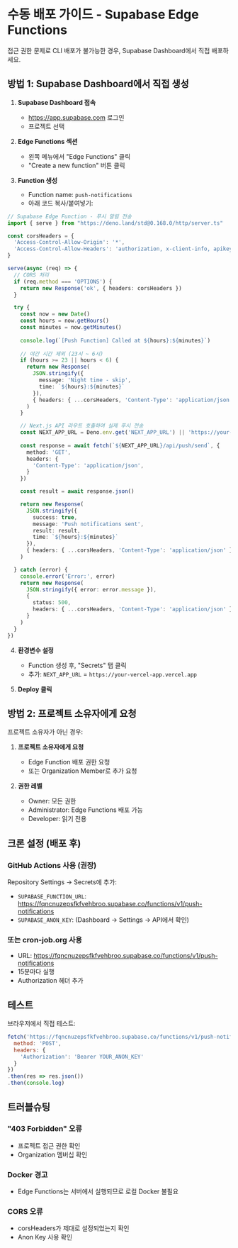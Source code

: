 # 수동 배포 가이드 - Supabase Edge Functions

접근 권한 문제로 CLI 배포가 불가능한 경우, Supabase Dashboard에서 직접 배포하세요.

## 방법 1: Supabase Dashboard에서 직접 생성

1. **Supabase Dashboard 접속**
   - https://app.supabase.com 로그인
   - 프로젝트 선택

2. **Edge Functions 섹션**
   - 왼쪽 메뉴에서 "Edge Functions" 클릭
   - "Create a new function" 버튼 클릭

3. **Function 생성**
   - Function name: `push-notifications`
   - 아래 코드 복사/붙여넣기:

```typescript
// Supabase Edge Function - 푸시 알림 전송
import { serve } from "https://deno.land/std@0.168.0/http/server.ts"

const corsHeaders = {
  'Access-Control-Allow-Origin': '*',
  'Access-Control-Allow-Headers': 'authorization, x-client-info, apikey, content-type',
}

serve(async (req) => {
  // CORS 처리
  if (req.method === 'OPTIONS') {
    return new Response('ok', { headers: corsHeaders })
  }

  try {
    const now = new Date()
    const hours = now.getHours()
    const minutes = now.getMinutes()
    
    console.log(`[Push Function] Called at ${hours}:${minutes}`)
    
    // 야간 시간 제외 (23시 ~ 6시)
    if (hours >= 23 || hours < 6) {
      return new Response(
        JSON.stringify({ 
          message: 'Night time - skip',
          time: `${hours}:${minutes}`
        }),
        { headers: { ...corsHeaders, 'Content-Type': 'application/json' } }
      )
    }

    // Next.js API 라우트 호출하여 실제 푸시 전송
    const NEXT_APP_URL = Deno.env.get('NEXT_APP_URL') || 'https://your-app.vercel.app'
    
    const response = await fetch(`${NEXT_APP_URL}/api/push/send`, {
      method: 'GET',
      headers: {
        'Content-Type': 'application/json',
      }
    })

    const result = await response.json()

    return new Response(
      JSON.stringify({ 
        success: true,
        message: 'Push notifications sent',
        result: result,
        time: `${hours}:${minutes}`
      }),
      { headers: { ...corsHeaders, 'Content-Type': 'application/json' } }
    )

  } catch (error) {
    console.error('Error:', error)
    return new Response(
      JSON.stringify({ error: error.message }),
      { 
        status: 500,
        headers: { ...corsHeaders, 'Content-Type': 'application/json' }
      }
    )
  }
})
```

4. **환경변수 설정**
   - Function 생성 후, "Secrets" 탭 클릭
   - 추가: `NEXT_APP_URL` = `https://your-vercel-app.vercel.app`

5. **Deploy 클릭**

## 방법 2: 프로젝트 소유자에게 요청

프로젝트 소유자가 아닌 경우:

1. **프로젝트 소유자에게 요청**
   - Edge Function 배포 권한 요청
   - 또는 Organization Member로 추가 요청

2. **권한 레벨**
   - Owner: 모든 권한
   - Administrator: Edge Functions 배포 가능
   - Developer: 읽기 전용

## 크론 설정 (배포 후)

### GitHub Actions 사용 (권장)
Repository Settings → Secrets에 추가:
- `SUPABASE_FUNCTION_URL`: https://fqncnuzepsfkfvehbroo.supabase.co/functions/v1/push-notifications
- `SUPABASE_ANON_KEY`: (Dashboard → Settings → API에서 확인)

### 또는 cron-job.org 사용
- URL: https://fqncnuzepsfkfvehbroo.supabase.co/functions/v1/push-notifications
- 15분마다 실행
- Authorization 헤더 추가

## 테스트

브라우저에서 직접 테스트:
```javascript
fetch('https://fqncnuzepsfkfvehbroo.supabase.co/functions/v1/push-notifications', {
  method: 'POST',
  headers: {
    'Authorization': 'Bearer YOUR_ANON_KEY'
  }
})
.then(res => res.json())
.then(console.log)
```

## 트러블슈팅

### "403 Forbidden" 오류
- 프로젝트 접근 권한 확인
- Organization 멤버십 확인

### Docker 경고
- Edge Functions는 서버에서 실행되므로 로컬 Docker 불필요

### CORS 오류
- corsHeaders가 제대로 설정되었는지 확인
- Anon Key 사용 확인